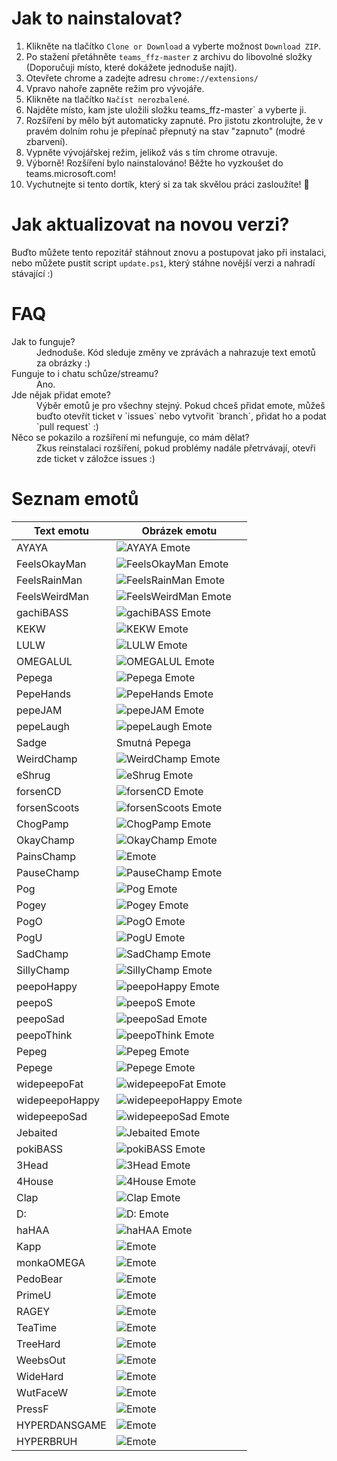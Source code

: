 # Jak to nainstalovat?
1. Klikněte na tlačítko `Clone or Download` a vyberte možnost `Download ZIP`.
2. Po stažení přetáhněte `teams_ffz-master` z archivu do libovolné složky (Doporučuji místo, které dokážete jednoduše najít).
3. Otevřete chrome a zadejte adresu `chrome://extensions/`
4. Vpravo nahoře zapněte režim pro vývojáře.
5. Klikněte na tlačítko `Načíst nerozbalené`.
6. Najděte místo, kam jste uložili složku teams_ffz-master` a vyberte ji.
7. Rozšíření by mělo být automaticky zapnuté. Pro jistotu zkontrolujte, že v pravém dolním rohu je přepínač přepnutý na stav "zapnuto" (modré zbarvení).
8. Vypněte vývojářskej režim, jelikož vás s tím chrome otravuje.
9. Výborně! Rozšíření bylo nainstalováno! Běžte ho vyzkoušet do teams.microsoft.com!
10. Vychutnejte si tento dortík, který si za tak skvělou práci zasloužíte! 🧁

# Jak aktualizovat na novou verzi?
Buďto můžete tento repozitář stáhnout znovu a postupovat jako při instalaci, nebo můžete pustit script `update.ps1`, který stáhne novější verzi a nahradí stávající :)

# FAQ
<dl>
  <dt>Jak to funguje?</dt>
  <dd>Jednoduše. Kód sleduje změny ve zprávách a nahrazuje text emotů za obrázky :)</dd>
  
  <dt>Funguje to i chatu schůze/streamu?</dt>
  <dd>Ano.</dd>
  
  <dt>Jde nějak přidat emote?</dt>
  <dd>Výběr emotů je pro všechny stejný. Pokud chceš přidat emote, můžeš buďto otevřít ticket v `issues` nebo vytvořit `branch`, přidat ho a podat `pull request` :)</dd>
  
  <dt>Něco se pokazilo a rozšíření mi nefunguje, co mám dělat?</dt>
  <dd>Zkus reinstalaci rozšíření, pokud problémy nadále přetrvávají, otevři zde ticket v záložce issues :)</dd>
</dl>

# Seznam emotů

Text emotu | Obrázek emotu
------------ | -------------
AYAYA | ![AYAYA Emote](https://cdn.betterttv.net/emote/58493695987aab42df852e0f/2x)
FeelsOkayMan | ![FeelsOkayMan Emote](https://cdn.betterttv.net/emote/5803757f3d506fea7ee35267/2x)
FeelsRainMan | ![FeelsRainMan Emote](https://cdn.betterttv.net/emote/57850b9df1bf2c1003a88644/2x)
FeelsWeirdMan | ![FeelsWeirdMan Emote](https://cdn.betterttv.net/emote/5603731ce5fc5eff1de93229/2x)
gachiBASS | ![gachiBASS Emote](https://cdn.betterttv.net/emote/57719a9a6bdecd592c3ad59b/2x)
KEKW | ![KEKW Emote](https://cdn.betterttv.net/emote/5dae422b89488d12cc727c80/2x)
LULW | ![LULW Emote](https://cdn.betterttv.net/emote/587d26d976a3c4756d667153/2x)
OMEGALUL | ![OMEGALUL Emote](https://cdn.betterttv.net/emote/583089f4737a8e61abb0186b/2x)
Pepega | ![Pepega Emote](https://cdn.betterttv.net/emote/5aca62163e290877a25481ad/2x)
PepeHands | ![PepeHands Emote](https://cdn.betterttv.net/emote/59f27b3f4ebd8047f54dee29/2x)
pepeJAM | ![pepeJAM Emote](https://cdn.betterttv.net/emote/5b77ac3af7bddc567b1d5fb2/2x)
pepeLaugh | ![pepeLaugh Emote](https://cdn.betterttv.net/emote/59b73909b27c823d5b1f6052/2x)
Sadge | Smutná Pepega
WeirdChamp | ![WeirdChamp Emote](https://cdn.betterttv.net/emote/5d20a55de1cfde376e532972/2x)
eShrug | ![eShrug Emote](https://cdn.frankerfacez.com/emoticon/107715/2)
forsenCD | ![forsenCD Emote](https://cdn.frankerfacez.com/emoticon/249060/2)
forsenScoots | ![forsenScoots Emote](https://cdn.frankerfacez.com/emoticon/265650/2)
ChogPamp | ![ChogPamp Emote](https://cdn.frankerfacez.com/emoticon/118164/2)
OkayChamp | ![OkayChamp Emote](https://cdn.betterttv.net/emote/5d2eb3dfabb461681ab7d4fb/2x)
PainsChamp | ![ Emote]()
PauseChamp | ![PauseChamp Emote](https://cdn.betterttv.net/emote/5cd6b08cf1dac14a18c4b61f/2x)
Pog | ![Pog Emote](https://cdn.frankerfacez.com/emoticon/210748/2)
Pogey | ![Pogey Emote](https://cdn.betterttv.net/emote/5d4b08dc64ae370ac807caa4/2x)
PogO | ![PogO Emote](https://cdn.frankerfacez.com/emoticon/401202/2)
PogU | ![PogU Emote](https://cdn.betterttv.net/emote/5e4e7a1f08b4447d56a92967/2x)
SadChamp | ![SadChamp Emote](https://cdn.betterttv.net/emote/5db5e18866ec7e72457d1c97/2x)
SillyChamp | ![SillyChamp Emote](https://cdn.betterttv.net/emote/5dfd60a78245800d97562206/2x)
peepoHappy | ![peepoHappy Emote](https://cdn.betterttv.net/emote/5a16ee718c22a247ead62d4a/2x)
peepoS | ![peepoS Emote](https://cdn.frankerfacez.com/emoticon/228448/2)
peepoSad | ![peepoSad Emote](https://cdn.betterttv.net/emote/5a16ddca8c22a247ead62ceb/2x)
peepoThink | ![peepoThink Emote](https://cdn.frankerfacez.com/emoticon/174942/2)
Pepeg | ![Pepeg Emote](https://cdn.betterttv.net/emote/5d3dd732b3e6522ae28afc4c/2x)
Pepege | ![Pepege Emote](https://cdn.frankerfacez.com/emoticon/317034/2)
widepeepoFat | ![widepeepoFat Emote](https://cdn.frankerfacez.com/emoticon/337760/2)
widepeepoHappy | ![widepeepoHappy Emote](https://cdn.frankerfacez.com/emoticon/270930/2)
widepeepoSad | ![widepeepoSad Emote](https://www.frankerfacez.com/emoticon/303899-widepeepoSad)
Jebaited | ![Jebaited Emote](https://static-cdn.jtvnw.net/emoticons/v1/114836/3.0)
pokiBASS | ![pokiBASS Emote](https://cdn.betterttv.net/emote/5caedab71aa28a0772c03668/2x)
3Head | ![3Head Emote](https://cdn.betterttv.net/emote/5d5ad33322f52e1d9b419d8f/2x)
4House | ![4House Emote](https://cdn.betterttv.net/emote/5d620b491f77c11da35ac73f/2x)
Clap | ![Clap Emote](https://cdn.betterttv.net/emote/55b6f480e66682f576dd94f5/2x)
D: | ![D: Emote](https://cdn.betterttv.net/emote/55028cd2135896936880fdd7/2x)
haHAA | ![haHAA Emote](https://cdn.betterttv.net/emote/555981336ba1901877765555/2x)
Kapp | ![ Emote]()
monkaOMEGA | ![ Emote]()
PedoBear | ![ Emote]()
PrimeU | ![ Emote]()
RAGEY | ![ Emote]()
TeaTime | ![ Emote]()
TreeHard | ![ Emote]()
WeebsOut | ![ Emote]()
WideHard | ![ Emote]()
WutFaceW | ![ Emote]()
PressF | ![ Emote]()
HYPERDANSGAME | ![ Emote]()
HYPERBRUH | ![ Emote]()


